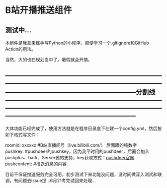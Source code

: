 # B站开播推送组件 
## 测试中... 
本组件是我拿来练手写Python的小程序，顺便学习一个.gitignore和GitHub Action的用法。 

当然，大的也在规划当中了，暑假就会开搞。 

## ————————————————————————————————————————————————————————————————————分割线————————————————————————————————————————————————————————————————————  

大体功能已经完成了，使用方法就是在程序目录底下创建一个config.yml，然后按如下格式写文件： 

roomid: xxxxxx #B站直播间号（live.bilibili.com/） 后面跟的纯数字   
pushkey:  #pushdeer的pushkey，因为我平时用的pushdeer，后面会加入pushplus、bark、Server酱的支持，key获取方式：[pushdeer官网](https://www.pushdeer.com/official.html)   
pushcontent:    #推送消息的内容  

目前不保证推送服务完全可用，初步测试下来功能没问题，没时间做深入测试和联调，有问题去issue提...6月21考完试回来处理...
